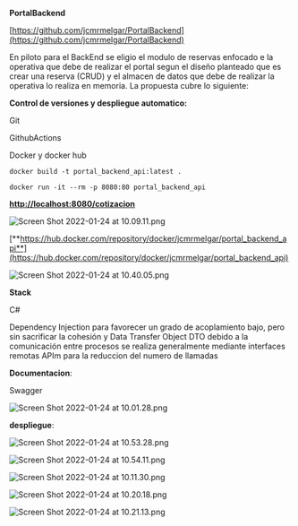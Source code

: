 
**PortalBackend**

[https://github.com/jcmrmelgar/PortalBackend](https://github.com/jcmrmelgar/PortalBackend)

En piloto para el BackEnd se eligio el modulo de reservas enfocado e la operativa que debe de realizar el portal segun el diseño planteado que es crear una reserva (CRUD) y el almacen de datos que debe de realizar la operativa lo realiza en memoria. La propuesta cubre lo siguiente:

**Control de versiones y despliegue automatico:**

Git

GithubActions

Docker y docker hub

```docker
docker build -t portal_backend_api:latest .
```

```docker
docker run -it --rm -p 8080:80 portal_backend_api
```

[**http://localhost:8080/cotizacion**](http://localhost:8080/cotizacion)

![Screen Shot 2022-01-24 at 10.09.11.png](https://s3.us-west-2.amazonaws.com/secure.notion-static.com/f57d6091-6057-4898-8fa2-49a0150307ae/Screen_Shot_2022-01-24_at_10.09.11.png?X-Amz-Algorithm=AWS4-HMAC-SHA256&X-Amz-Content-Sha256=UNSIGNED-PAYLOAD&X-Amz-Credential=AKIAT73L2G45EIPT3X45%2F20220124%2Fus-west-2%2Fs3%2Faws4_request&X-Amz-Date=20220124T170330Z&X-Amz-Expires=86400&X-Amz-Signature=25add3ed5e23bc448d6352796bf64dc2836155cbe63b5185ff76d1b2e7015a42&X-Amz-SignedHeaders=host&response-content-disposition=filename%20%3D%22Screen%2520Shot%25202022-01-24%2520at%252010.09.11.png%22&x-id=GetObject)

[**https://hub.docker.com/repository/docker/jcmrmelgar/portal_backend_api**](https://hub.docker.com/repository/docker/jcmrmelgar/portal_backend_api)

![Screen Shot 2022-01-24 at 10.40.05.png](https://s3.us-west-2.amazonaws.com/secure.notion-static.com/7165bc6a-c33a-4e99-9e2b-2c742e6f0a13/Screen_Shot_2022-01-24_at_10.40.05.png?X-Amz-Algorithm=AWS4-HMAC-SHA256&X-Amz-Content-Sha256=UNSIGNED-PAYLOAD&X-Amz-Credential=AKIAT73L2G45EIPT3X45%2F20220124%2Fus-west-2%2Fs3%2Faws4_request&X-Amz-Date=20220124T170405Z&X-Amz-Expires=86400&X-Amz-Signature=8255bf41d576d582d3f15fdc5ae24d18e9bd5af1d37a679f0b4a8d7bb0faf16c&X-Amz-SignedHeaders=host&response-content-disposition=filename%20%3D%22Screen%2520Shot%25202022-01-24%2520at%252010.40.05.png%22&x-id=GetObject)

**Stack**

C#

Dependency Injection para favorecer un grado de acoplamiento bajo, pero sin sacrificar la cohesión y  Data Transfer Object DTO debido a la comunicación entre procesos se realiza generalmente mediante interfaces remotas APIm para la reduccion del numero de llamadas

**Documentacion**:

Swagger

![Screen Shot 2022-01-24 at 10.01.28.png](https://s3.us-west-2.amazonaws.com/secure.notion-static.com/36b24ffe-db8e-4b0c-b261-6d73e582bf2f/Screen_Shot_2022-01-24_at_10.01.28.png?X-Amz-Algorithm=AWS4-HMAC-SHA256&X-Amz-Content-Sha256=UNSIGNED-PAYLOAD&X-Amz-Credential=AKIAT73L2G45EIPT3X45%2F20220124%2Fus-west-2%2Fs3%2Faws4_request&X-Amz-Date=20220124T170434Z&X-Amz-Expires=86400&X-Amz-Signature=bc7f60ebe7957470a223ced789b3e01892e0f5e433d1fcf58439ca0e20aec026&X-Amz-SignedHeaders=host&response-content-disposition=filename%20%3D%22Screen%2520Shot%25202022-01-24%2520at%252010.01.28.png%22&x-id=GetObject)

**despliegue**:

![Screen Shot 2022-01-24 at 10.53.28.png](https://s3.us-west-2.amazonaws.com/secure.notion-static.com/f6d9fd71-293d-442a-9998-c8e6d6a56f50/Screen_Shot_2022-01-24_at_10.53.28.png?X-Amz-Algorithm=AWS4-HMAC-SHA256&X-Amz-Content-Sha256=UNSIGNED-PAYLOAD&X-Amz-Credential=AKIAT73L2G45EIPT3X45%2F20220124%2Fus-west-2%2Fs3%2Faws4_request&X-Amz-Date=20220124T170452Z&X-Amz-Expires=86400&X-Amz-Signature=a17300cf98a8c8a5f06635fec2a1c6d5e65eecb618f441e30bb44c44fbc9575d&X-Amz-SignedHeaders=host&response-content-disposition=filename%20%3D%22Screen%2520Shot%25202022-01-24%2520at%252010.53.28.png%22&x-id=GetObject)

![Screen Shot 2022-01-24 at 10.54.11.png](https://s3.us-west-2.amazonaws.com/secure.notion-static.com/93573947-8325-4ef5-afa3-632479151f3d/Screen_Shot_2022-01-24_at_10.54.11.png?X-Amz-Algorithm=AWS4-HMAC-SHA256&X-Amz-Content-Sha256=UNSIGNED-PAYLOAD&X-Amz-Credential=AKIAT73L2G45EIPT3X45%2F20220124%2Fus-west-2%2Fs3%2Faws4_request&X-Amz-Date=20220124T170509Z&X-Amz-Expires=86400&X-Amz-Signature=9dd8503e211976198f08d7fdf7d1c02252d7f08a0a8e278549dbcb4ce7c948a7&X-Amz-SignedHeaders=host&response-content-disposition=filename%20%3D%22Screen%2520Shot%25202022-01-24%2520at%252010.54.11.png%22&x-id=GetObject)

![Screen Shot 2022-01-24 at 10.11.30.png](https://s3.us-west-2.amazonaws.com/secure.notion-static.com/d3ea3ba4-4575-4f52-b5ef-d774140d75c0/Screen_Shot_2022-01-24_at_10.11.30.png?X-Amz-Algorithm=AWS4-HMAC-SHA256&X-Amz-Content-Sha256=UNSIGNED-PAYLOAD&X-Amz-Credential=AKIAT73L2G45EIPT3X45%2F20220124%2Fus-west-2%2Fs3%2Faws4_request&X-Amz-Date=20220124T170528Z&X-Amz-Expires=86400&X-Amz-Signature=e55ea2a594f2219d11cc057e2df1cded564a9b7972c4370618e11844c44d200a&X-Amz-SignedHeaders=host&response-content-disposition=filename%20%3D%22Screen%2520Shot%25202022-01-24%2520at%252010.11.30.png%22&x-id=GetObject)

![Screen Shot 2022-01-24 at 10.20.18.png](https://s3.us-west-2.amazonaws.com/secure.notion-static.com/1be6e969-352e-4bcb-b38c-265985d7c778/Screen_Shot_2022-01-24_at_10.20.18.png?X-Amz-Algorithm=AWS4-HMAC-SHA256&X-Amz-Content-Sha256=UNSIGNED-PAYLOAD&X-Amz-Credential=AKIAT73L2G45EIPT3X45%2F20220124%2Fus-west-2%2Fs3%2Faws4_request&X-Amz-Date=20220124T170542Z&X-Amz-Expires=86400&X-Amz-Signature=02f8446165d2324be5d960198b36ec72e567ec88097b7639c7807fe71f3c9278&X-Amz-SignedHeaders=host&response-content-disposition=filename%20%3D%22Screen%2520Shot%25202022-01-24%2520at%252010.20.18.png%22&x-id=GetObject)

![Screen Shot 2022-01-24 at 10.21.13.png](https://s3.us-west-2.amazonaws.com/secure.notion-static.com/2a1bb7e5-3c5d-4f60-8f3d-b711496d6ae2/Screen_Shot_2022-01-24_at_10.21.13.png?X-Amz-Algorithm=AWS4-HMAC-SHA256&X-Amz-Content-Sha256=UNSIGNED-PAYLOAD&X-Amz-Credential=AKIAT73L2G45EIPT3X45%2F20220124%2Fus-west-2%2Fs3%2Faws4_request&X-Amz-Date=20220124T170558Z&X-Amz-Expires=86400&X-Amz-Signature=25fe12a18123175af46ad69c68ccb1cbf8c80f20af3a686edf5618974e0e9489&X-Amz-SignedHeaders=host&response-content-disposition=filename%20%3D%22Screen%2520Shot%25202022-01-24%2520at%252010.21.13.png%22&x-id=GetObject)
